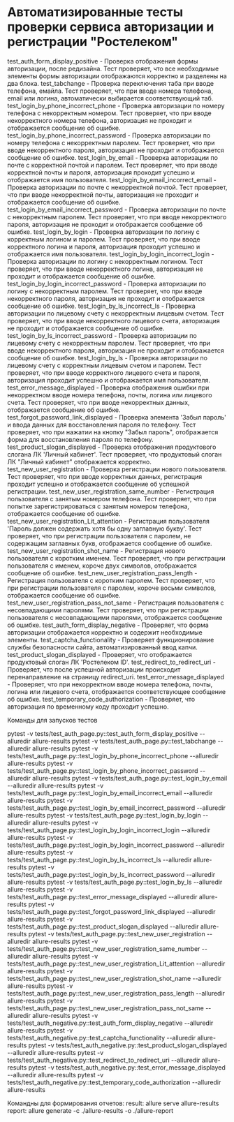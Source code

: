 # Автоматизированные тесты проверки сервиса авторизации и регистрации "Ростелеком"
test_auth_form_display_positive - Проверка отображения формы авторизации, после редизайна. Тест проверяет, что все необходимые элементы формы авторизации отображаются корректно и разделены на два блока.
test_tabchange - Проверка переключения таба при вводе телефона, емайла. Тест проверяет, что при вводе номера телефона, email или логина, автоматически выбирается соответствующий таб.
test_login_by_phone_incorrect_phone - Проверка авторизации по номеру телефона с некорректным номером. Тест проверяет, что при вводе некорректного номера телефона, авторизация не проходит и отображается сообщение об ошибке.
test_login_by_phone_incorrect_password - Проверка авторизации по номеру телефона с некорректным паролем. Тест проверяет, что при вводе некорректного пароля, авторизация не проходит и отображается сообщение об ошибке.
test_login_by_email - Проверка авторизации по почте с корректной почтой и паролем. Тест проверяет, что при вводе корректной почты и пароля, авторизация проходит успешно и отображается имя пользователя.
test_login_by_email_incorrect_email - Проверка авторизации по почте с некорректной почтой. Тест проверяет, что при вводе некорректной почты, авторизация не проходит и отображается сообщение об ошибке.
test_login_by_email_incorrect_password - Проверка авторизации по почте с некорректным паролем. Тест проверяет, что при вводе некорректного пароля, авторизация не проходит и отображается сообщение об ошибке.
test_login_by_login - Проверка авторизации по логину с корректным логином и паролем. Тест проверяет, что при вводе корректного логина и пароля, авторизация проходит успешно и отображается имя пользователя.
test_login_by_login_incorrect_login - Проверка авторизации по логину с некорректным логином. Тест проверяет, что при вводе некорректного логина, авторизация не проходит и отображается сообщение об ошибке.
test_login_by_login_incorrect_password - Проверка авторизации по логину с некорректным паролем. Тест проверяет, что при вводе некорректного пароля, авторизация не проходит и отображается сообщение об ошибке.
test_login_by_ls_incorrect_ls - Проверка авторизации по лицевому счету с некорректным лицевым счетом. Тест проверяет, что при вводе некорректного лицевого счета, авторизация не проходит и отображается сообщение об ошибке.
test_login_by_ls_incorrect_password - Проверка авторизации по лицевому счету с некорректным паролем. Тест проверяет, что при вводе некорректного пароля, авторизация не проходит и отображается сообщение об ошибке.
test_login_by_ls - Проверка авторизации по лицевому счету с корректным лицевым счетом и паролем. Тест проверяет, что при вводе корректного лицевого счета и пароля, авторизация проходит успешно и отображается имя пользователя.
test_error_message_displayed - Проверка отображения ошибки при некорректном вводе номера телефона, почты, логина или лицевого счета. Тест проверяет, что при вводе некорректных данных, отображается сообщение об ошибке.
test_forgot_password_link_displayed - Проверка элемента 'Забыл пароль' и ввода данных для восстановления пароля по телефону. Тест проверяет, что при нажатии на кнопку "Забыл пароль", отображается форма для восстановления пароля по телефону.
test_product_slogan_displayed - Проверка отображения продуктового слогана ЛК 'Личный кабинет'. Тест проверяет, что продуктовый слоган ЛК "Личный кабинет" отображается корректно.
test_new_user_registration - Проверка регистрации нового пользователя. Тест проверяет, что при вводе корректных данных, регистрация проходит успешно и отображается сообщение об успешной регистрации.
test_new_user_registration_same_number - Регистрация пользователя с занятым номером телефона. Тест проверяет, что при попытке зарегистрироваться с занятым номером телефона, отображается сообщение об ошибке.
test_new_user_registration_Lit_attention - Регистрация пользователя 'Пароль должен содержать хотя бы одну заглавную букву'. Тест проверяет, что при регистрации пользователя с паролем, не содержащим заглавных букв, отображается сообщение об ошибке.
test_new_user_registration_shot_name - Регистрация нового пользователя с коротким именем. Тест проверяет, что при регистрации пользователя с именем, короче двух символов, отображается сообщение об ошибке.
test_new_user_registration_pass_length - Регистрация пользователя c коротким паролем. Тест проверяет, что при регистрации пользователя с паролем, короче восьми символов, отображается сообщение об ошибке.
test_new_user_registration_pass_not_same - Регистрация пользователя c несовпадающими паролями. Тест проверяет, что при регистрации пользователя с несовпадающими паролями, отображается сообщение об ошибке.
test_auth_form_display_negative - Проверяет, что форма авторизации отображается корректно и содержит необходимые элементы. 
test_captcha_functionality - Проверяет функционирование службы безопасности сайта, автоматизированный ввод капчи. 
test_product_slogan_displayed - Проверяет, что отображается продуктовый слоган ЛК 'Ростелеком ID'. 
test_redirect_to_redirect_uri - Проверяет, что после успешной авторизации происходит перенаправление на страницу redirect_uri. 
test_error_message_displayed - Проверяет, что при некорректном вводе номера телефона, почты, логина или лицевого счета, отображается соответствующее сообщение об ошибке. 
test_temporary_code_authorization - Проверяет, что авторизация по временному коду проходит успешно. 



Команды для запусков тестов

pytest -v tests/test_auth_page.py::test_auth_form_display_positive --alluredir allure-results
pytest -v tests/test_auth_page.py::test_tabchange --alluredir allure-results
pytest -v tests/test_auth_page.py::test_login_by_phone_incorrect_phone --alluredir allure-results
pytest -v tests/test_auth_page.py::test_login_by_phone_incorrect_password --alluredir allure-results
pytest -v tests/test_auth_page.py::test_login_by_email --alluredir allure-results
pytest -v tests/test_auth_page.py::test_login_by_email_incorrect_email --alluredir allure-results
pytest -v tests/test_auth_page.py::test_login_by_email_incorrect_password --alluredir allure-results
pytest -v tests/test_auth_page.py::test_login_by_login --alluredir allure-results
pytest -v tests/test_auth_page.py::test_login_by_login_incorrect_login --alluredir allure-results
pytest -v tests/test_auth_page.py::test_login_by_login_incorrect_password --alluredir allure-results
pytest -v tests/test_auth_page.py::test_login_by_ls_incorrect_ls --alluredir allure-results
pytest -v tests/test_auth_page.py::test_login_by_ls_incorrect_password --alluredir allure-results
pytest -v tests/test_auth_page.py::test_login_by_ls --alluredir allure-results
pytest -v tests/test_auth_page.py::test_error_message_displayed --alluredir allure-results
pytest -v tests/test_auth_page.py::test_forgot_password_link_displayed --alluredir allure-results
pytest -v tests/test_auth_page.py::test_product_slogan_displayed --alluredir allure-results
pytest -v tests/test_auth_page.py::test_new_user_registration --alluredir allure-results
pytest -v tests/test_auth_page.py::test_new_user_registration_same_number --alluredir allure-results
pytest -v tests/test_auth_page.py::test_new_user_registration_Lit_attention --alluredir allure-results
pytest -v tests/test_auth_page.py::test_new_user_registration_shot_name --alluredir allure-results
pytest -v tests/test_auth_page.py::test_new_user_registration_pass_length --alluredir allure-results
pytest -v tests/test_auth_page.py::test_new_user_registration_pass_not_same --alluredir allure-results
pytest -v tests/test_auth_negative.py::test_auth_form_display_negative --alluredir allure-results
pytest -v tests/test_auth_negative.py::test_captcha_functionality --alluredir allure-results
pytest -v tests/test_auth_negative.py::test_product_slogan_displayed --alluredir allure-results
pytest -v tests/test_auth_negative.py::test_redirect_to_redirect_uri --alluredir allure-results
pytest -v tests/test_auth_negative.py::test_error_message_displayed --alluredir allure-results
pytest -v tests/test_auth_negative.py::test_temporary_code_authorization --alluredir allure-results

Командны для формирования отчетов:
result: allure serve allure-results
report: allure generate -c ./allure-results -o ./allure-report
